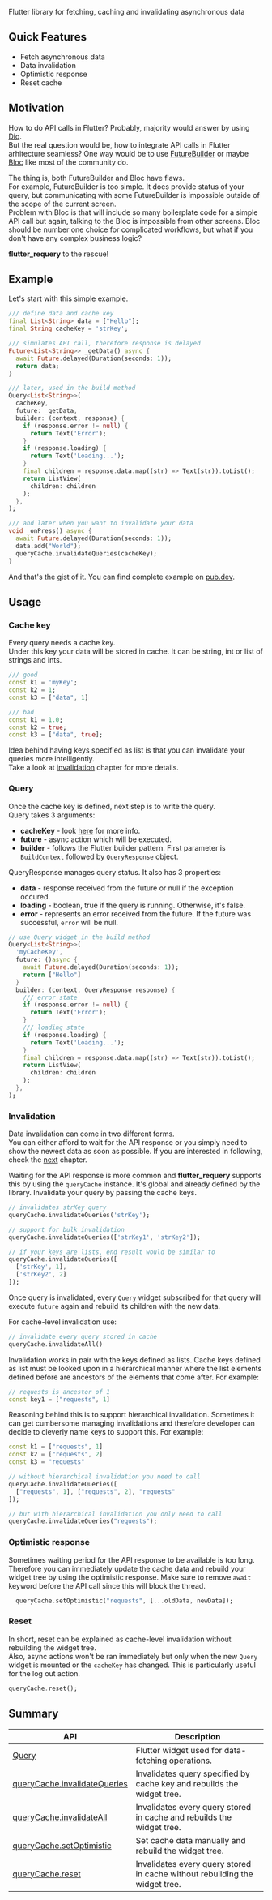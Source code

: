 Flutter library for fetching, caching and invalidating asynchronous data

## Quick Features

- Fetch asynchronous data
- Data invalidation
- Optimistic response
- Reset cache

## Motivation

How to do API calls in Flutter? Probably, majority would answer by using [Dio](https://pub.dev/packages/dio).\
But the real question would be, how to integrate API calls in Flutter arhitecture seamless?
One way would be to use [FutureBuilder](https://api.flutter.dev/flutter/widgets/FutureBuilder-class.html)
or maybe [Bloc](https://bloclibrary.dev/#/) like most of the community do.

The thing is, both FutureBuilder and Bloc have flaws.\
For example, FutureBuilder is too simple. It does provide status of your query, but communicating with some FutureBuilder is impossible outside of the scope of the current screen.\
Problem with Bloc is that will include so many boilerplate code for a simple API call but again, talking to the Bloc is impossible from other screens. Bloc should be
number one choice for complicated workflows, but what if you don't have any complex business logic?

**flutter_requery** to the rescue!

## Example

Let's start with this simple example.

```dart
/// define data and cache key
final List<String> data = ["Hello"];
final String cacheKey = 'strKey';

/// simulates API call, therefore response is delayed
Future<List<String>> _getData() async {
  await Future.delayed(Duration(seconds: 1));
  return data;
}

/// later, used in the build method
Query<List<String>>(
  cacheKey,
  future: _getData,
  builder: (context, response) {
    if (response.error != null) {
      return Text('Error');
    }
    if (response.loading) {
      return Text('Loading...');
    }
    final children = response.data.map((str) => Text(str)).toList();
    return ListView(
      children: children
    );
  },
);

/// and later when you want to invalidate your data
void _onPress() async {
  await Future.delayed(Duration(seconds: 1));
  data.add("World");
  queryCache.invalidateQueries(cacheKey);
}
```

And that's the gist of it. You can find complete example on [pub.dev](https://pub.dev/packages/flutter_requery/example).

## Usage

### Cache key

Every query needs a cache key.\
Under this key your data will be stored in cache.
It can be string, int or list of strings and ints.

```dart
/// good
const k1 = 'myKey';
const k2 = 1;
const k3 = ["data", 1]

/// bad
const k1 = 1.0;
const k2 = true;
const k3 = ["data", true];
```

Idea behind having keys specified as list is that you can invalidate your queries more intelligently.\
Take a look at [invalidation](#invalidation) chapter for more details.

### Query

Once the cache key is defined, next step is to write the query.\
Query takes 3 arguments:

- **cacheKey** - look [here](#cache-key) for more info.
- **future** - async action which will be executed.
- **builder** - follows the Flutter builder pattern. First parameter is `BuildContext` followed by `QueryResponse` object.

QueryResponse manages query status. It also has 3 properties:

- **data** - response received from the future or null if the exception occured.
- **loading** - boolean, true if the query is running. Otherwise, it's false.
- **error** - represents an error received from the future. If the future was successful, `error` will be null.

```dart
// use Query widget in the build method
Query<List<String>>(
  'myCacheKey',
  future: ()async {
    await Future.delayed(Duration(seconds: 1));
    return ["Hello"]
  }
  builder: (context, QueryResponse response) {
    /// error state
    if (response.error != null) {
      return Text('Error');
    }
    /// loading state
    if (response.loading) {
      return Text('Loading...');
    }
    final children = response.data.map((str) => Text(str)).toList();
    return ListView(
      children: children
    );
  },
);
```

### Invalidation

Data invalidation can come in two different forms.\
You can either afford to wait for the API response or you simply need to show the newest data as soon as possible.
If you are interested in following, check the [next](#optimistic-response) chapter.

Waiting for the API response is more common and **flutter_requery** supports this by using the `queryCache` instance.
It's global and already defined by the library. Invalidate your query by passing the cache keys.

```dart
// invalidates strKey query
queryCache.invalidateQueries('strKey');

// support for bulk invalidation
queryCache.invalidateQueries(['strKey1', 'strKey2']);

// if your keys are lists, end result would be similar to
queryCache.invalidateQueries([
  ['strKey', 1],
  ['strKey2', 2]
]);
```

Once query is invalidated, every `Query` widget subscribed for that query
will execute `future` again and rebuild its children with the new data.

For cache-level invalidation use:

```dart
// invalidate every query stored in cache
queryCache.invalidateAll()
```

Invalidation works in pair with the keys defined as lists.
Cache keys defined as list must be looked upon in a hierarchical manner where the list elements defined before are ancestors of the elements that come after.
For example:

```dart
// requests is ancestor of 1
const key1 = ["requests", 1]
```

Reasoning behind this is to support hierarchical invalidation.
Sometimes it can get cumbersome managing invalidations and therefore developer can decide to cleverly name keys to support this.
For example:

```dart
const k1 = ["requests", 1]
const k2 = ["requests", 2]
const k3 = "requests"

// without hierarchical invalidation you need to call
queryCache.invalidateQueries([
  ["requests", 1], ["requests", 2], "requests"
]);

// but with hierarchical invalidation you only need to call
queryCache.invalidateQueries("requests");
```

### Optimistic response

Sometimes waiting period for the API response to be available is too long.
Therefore you can immediately update the cache data and rebuild your widget tree by using the optimistic response.
Make sure to remove `await` keyword before the API call since this will block the thread.

```dart
  queryCache.setOptimistic("requests", [...oldData, newData]);
```

### Reset

In short, reset can be explained as cache-level invalidation without rebuilding the widget tree.\
Also, async actions won't be ran immediately but only when the new `Query` widget is mounted or the `cacheKey` has changed.
This is particularly useful for the log out action.

```dart
queryCache.reset();
```

## Summary

| API                                              | Description                                                                 |
| ------------------------------------------------ | --------------------------------------------------------------------------- |
| [Query](#query)                                  | Flutter widget used for data-fetching operations.                           |
| [queryCache.invalidateQueries](#cache-key)       | Invalidates query specified by cache key and rebuilds the widget tree.      |
| [queryCache.invalidateAll](#invalidation)        | Invalidates every query stored in cache and rebuilds the widget tree.       |
| [queryCache.setOptimistic](#optimistic-response) | Set cache data manually and rebuild the widget tree.                        |
| [queryCache.reset](#reset)                       | Invalidates every query stored in cache without rebuilding the widget tree. |

